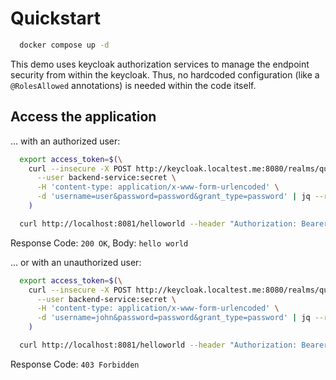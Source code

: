 # Quickstart

```bash
  docker compose up -d
```

This demo uses keycloak authorization services to manage the endpoint security from within the keycloak. Thus, no hardcoded configuration (like a `@RolesAllowed` annotations) is needed within the code itself.

## Access the application

... with an authorized user:

```bash
  export access_token=$(\
    curl --insecure -X POST http://keycloak.localtest.me:8080/realms/quarkus/protocol/openid-connect/token \
      --user backend-service:secret \
      -H 'content-type: application/x-www-form-urlencoded' \
      -d 'username=user&password=password&grant_type=password' | jq --raw-output '.access_token' \
    )

  curl http://localhost:8081/helloworld --header "Authorization: Bearer $access_token"
```

Response Code: `200 OK`, Body: `hello world`

... or with an unauthorized user:

```bash
  export access_token=$(\
    curl --insecure -X POST http://keycloak.localtest.me:8080/realms/quarkus/protocol/openid-connect/token \
      --user backend-service:secret \
      -H 'content-type: application/x-www-form-urlencoded' \
      -d 'username=john&password=password&grant_type=password' | jq --raw-output '.access_token' \
    )

  curl http://localhost:8081/helloworld --header "Authorization: Bearer $access_token" -v
```

Response Code: `403 Forbidden`
